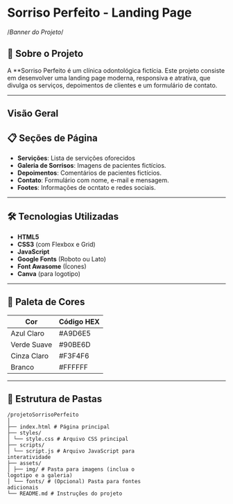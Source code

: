 # Sorriso Perfeito - Landing Page

/*Banner do Projeto*/

## 📌 Sobre o Projeto

A **Sorriso Perfeito é um clínica odontológica fictícia. Este projeto consiste em desenvolver uma landing page moderna, responsiva e atrativa, que divulga os serviços, depoimentos de clientes e um formulário de contato.

---

## Visão Geral


## 📋 Seções de Página

- **Servições**: Lista de servições oforecidos
- **Galeria de Sorrisos**: Imagens de pacientes fictícios.
- **Depoimentos**: Comentários de pacientes fictícios.
- **Contato**: Formulário com nome, e-mail e mensagem.
- **Footes**: Informações de ocntato e redes sociais.


---


## 🛠 Tecnologias Utilizadas

- **HTML5**
- **CSS3** (com Flexbox e Grid)
- **JavaScript**
- **Google Fonts** (Roboto ou Lato)
- **Font Awasome** (Ícones)
- **Canva** (para logotipo)

---

## 🎨 Paleta de Cores

| Cor         | Código HEX |
|-------------|------------|
| Azul Claro  | #A9D6E5    |
| Verde Suave | #90BE6D    |
| Cinza Claro | #F3F4F6    |
| Branco      | #FFFFFF    |

---

## 📁 Estrutura de Pastas

```plaintext
/projetoSorrisoPerfeito
│
├── index.html # Página principal
├── styles/
│ └── style.css # Arquivo CSS principal
├── scripts/
│ └── script.js # Arquivo JavaScript para
interatividade
├── assets/
│ ├── img/ # Pasta para imagens (inclua o
logotipo e a galeria)
│ └── fonts/ # (Opcional) Pasta para fontes
adicionais
└── README.md # Instruções do projeto